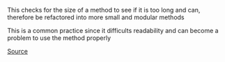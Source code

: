 This checks for the size of a method to see if it is too long and can, therefore be refactored into more small and modular methods

This is a common practice since it difficults readability and can become a problem to use the method properly

[Source](http://www.rubydoc.info/gems/rubocop/RuboCop/Cop/Metrics/AbcSize)